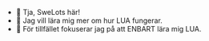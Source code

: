 - 👋 Tja, SweLots här!
- 👀 Jag vill lära mig mer om hur LUA fungerar.
- 🌱 För tillfället fokuserar jag på att ENBART lära mig LUA.

<!---
SweLots är en svensk streamer som just nu håller på att utveckla en FiveM server vid namn Strandberget Roleplay.
Han fokuserar nu mycket på att lära sig mer om LUA och dess räckvidd.
--->
